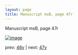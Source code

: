 ```yaml
---
layout: page
title: Manuscript msB, page 47r
---
```


Manuscript msB, page 47r

[![image](http://www.homermultitext.org/iipsrv?OBJ=IIP,1.0&FIF=/project/homer/pyramidal/deepzoom/hmt/vbbifolio/v1/vb_46v_47r.tif&WID=100&CVT=JPEG)](http://www.homermultitext.org/ict2/?urn=urn:cite2:hmt:vbbifolio.v1:vb_46v_47r)

prev:  [46v](../46v) | next:  [47v](../47v)

